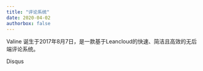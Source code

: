 ```yaml
---
title: "评论系统"
date: 2020-04-02
authorbox: false
---
```


Valine 诞生于2017年8月7日，是一款基于Leancloud的快速、简洁且高效的无后端评论系统。

Disqus
